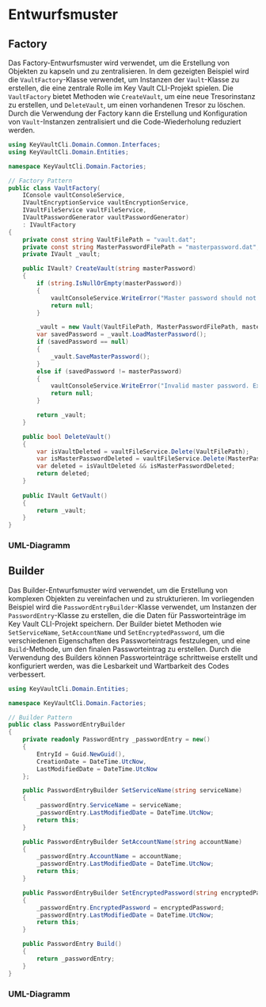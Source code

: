 # Entwurfsmuster

## Factory

Das Factory-Entwurfsmuster wird verwendet, um die Erstellung von Objekten zu kapseln und zu zentralisieren. In dem gezeigten Beispiel wird die `VaultFactory`-Klasse verwendet, um Instanzen der `Vault`-Klasse zu erstellen, die eine zentrale Rolle im Key Vault CLI-Projekt spielen. Die `VaultFactory` bietet Methoden wie `CreateVault`, um eine neue Tresorinstanz zu erstellen, und `DeleteVault`, um einen vorhandenen Tresor zu löschen. Durch die Verwendung der Factory kann die Erstellung und Konfiguration von `Vault`-Instanzen zentralisiert und die Code-Wiederholung reduziert werden.

````csharp
using KeyVaultCli.Domain.Common.Interfaces;
using KeyVaultCli.Domain.Entities;

namespace KeyVaultCli.Domain.Factories;

// Factory Pattern
public class VaultFactory(
    IConsole vaultConsoleService,
    IVaultEncryptionService vaultEncryptionService,
    IVaultFileService vaultFileService,
    IVaultPasswordGenerator vaultPasswordGenerator)
    : IVaultFactory
{
    private const string VaultFilePath = "vault.dat";
    private const string MasterPasswordFilePath = "masterpassword.dat";
    private IVault _vault;

    public IVault? CreateVault(string masterPassword)
    {
        if (string.IsNullOrEmpty(masterPassword))
        {
            vaultConsoleService.WriteError("Master password should not be empty");
            return null;
        }

        _vault = new Vault(VaultFilePath, MasterPasswordFilePath, masterPassword, vaultEncryptionService, vaultFileService, vaultPasswordGenerator);
        var savedPassword = _vault.LoadMasterPassword();
        if (savedPassword == null)
        {
            _vault.SaveMasterPassword();
        }
        else if (savedPassword != masterPassword)
        {
            vaultConsoleService.WriteError("Invalid master password. Exit.");
            return null;
        }

        return _vault;
    }

    public bool DeleteVault()
    {
        var isVaultDeleted = vaultFileService.Delete(VaultFilePath);
        var isMasterPasswordDeleted = vaultFileService.Delete(MasterPasswordFilePath);
        var deleted = isVaultDeleted && isMasterPasswordDeleted;
        return deleted;
    }
    
    public IVault GetVault()
    {
        return _vault;
    }
}
````

### UML-Diagramm

[//]: # (TODO: Add UML diagram for Factory pattern)

## Builder

Das Builder-Entwurfsmuster wird verwendet, um die Erstellung von komplexen Objekten zu vereinfachen und zu strukturieren. Im vorliegenden Beispiel wird die `PasswordEntryBuilder`-Klasse verwendet, um Instanzen der `PasswordEntry`-Klasse zu erstellen, die die Daten für Passworteinträge im Key Vault CLI-Projekt speichern. Der Builder bietet Methoden wie `SetServiceName`, `SetAccountName` und `SetEncryptedPassword`, um die verschiedenen Eigenschaften des Passworteintrags festzulegen, und eine `Build`-Methode, um den finalen Passworteintrag zu erstellen. Durch die Verwendung des Builders können Passworteinträge schrittweise erstellt und konfiguriert werden, was die Lesbarkeit und Wartbarkeit des Codes verbessert.

````csharp
using KeyVaultCli.Domain.Entities;

namespace KeyVaultCli.Domain.Factories;

// Builder Pattern
public class PasswordEntryBuilder
{
    private readonly PasswordEntry _passwordEntry = new()
    {
        EntryId = Guid.NewGuid(),
        CreationDate = DateTime.UtcNow,
        LastModifiedDate = DateTime.UtcNow
    };

    public PasswordEntryBuilder SetServiceName(string serviceName)
    {
        _passwordEntry.ServiceName = serviceName;
        _passwordEntry.LastModifiedDate = DateTime.UtcNow;
        return this;
    }

    public PasswordEntryBuilder SetAccountName(string accountName)
    {
        _passwordEntry.AccountName = accountName;
        _passwordEntry.LastModifiedDate = DateTime.UtcNow;
        return this;
    }

    public PasswordEntryBuilder SetEncryptedPassword(string encryptedPassword)
    {
        _passwordEntry.EncryptedPassword = encryptedPassword;
        _passwordEntry.LastModifiedDate = DateTime.UtcNow;
        return this;
    }

    public PasswordEntry Build()
    {
        return _passwordEntry;
    }
}
````

### UML-Diagramm

[//]: # (TODO: Add UML diagram for Builder pattern)
